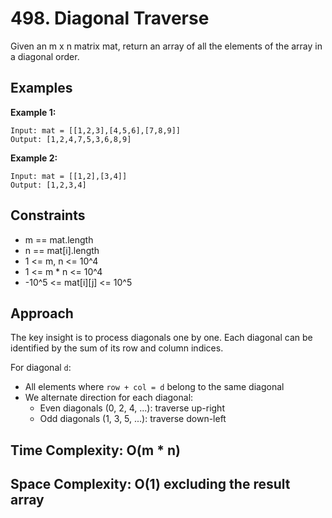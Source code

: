 # 498. Diagonal Traverse

Given an m x n matrix mat, return an array of all the elements of the array in a diagonal order.

## Examples

**Example 1:**
```
Input: mat = [[1,2,3],[4,5,6],[7,8,9]]
Output: [1,2,4,7,5,3,6,8,9]
```

**Example 2:**
```
Input: mat = [[1,2],[3,4]]
Output: [1,2,3,4]
```

## Constraints

- m == mat.length
- n == mat[i].length
- 1 <= m, n <= 10^4
- 1 <= m * n <= 10^4
- -10^5 <= mat[i][j] <= 10^5

## Approach

The key insight is to process diagonals one by one. Each diagonal can be identified by the sum of its row and column indices.

For diagonal `d`:
- All elements where `row + col = d` belong to the same diagonal
- We alternate direction for each diagonal:
  - Even diagonals (0, 2, 4, ...): traverse up-right
  - Odd diagonals (1, 3, 5, ...): traverse down-left

## Time Complexity: O(m * n)
## Space Complexity: O(1) excluding the result array